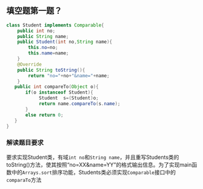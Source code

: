 ## 填空题第一题？

```java
class Student implements Comparable{
    public int no;
    public String name;
    public Student(int no,String name){
        this.no=no;
        this.name=name;
    }
    @Override
    public String toString(){
        return "no="+no+"&name="+name;
    }
   public int compareTo​(Object o){
       if(o instanceof Student){
            Student  s=(Student)o;
            return name.compareTo​(s.name);
       }
       else return 0;
   }
}
```

### 解读题目要求

要求实现Student类，有域```int no```和```String name```，并且重写Students类的toString()方法，使其按照“no=XX&name=YY”的格式输出信息。为了实现main函数中的```Arrays.sort```排序功能，Students类必须实现```Comparable```接口中的```comparaTo```方法

